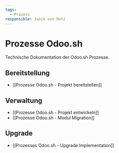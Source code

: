 ```yaml
---
tags:
  - Prozess
responsible: Janik von Rotz
---
```

# Prozesse Odoo.sh

Technische Dokumentation der Odoo.sh Prozesse.

## Bereitstellung

* [[Prozesse Odoo.sh - Projekt bereitstellen]]

## Verwaltung

* [[Prozesse Odoo.sh - Projekt entwickeln]]
* [[Prozesse Odoo.sh - Modul Migration]]

## Upgrade

* [[Prozesses Odoo.sh - Upgrade Implementation]]
